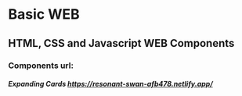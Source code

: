# Basic WEB
## HTML, CSS and Javascript WEB Components

### Components url:

##### Expanding Cards https://resonant-swan-afb478.netlify.app/
